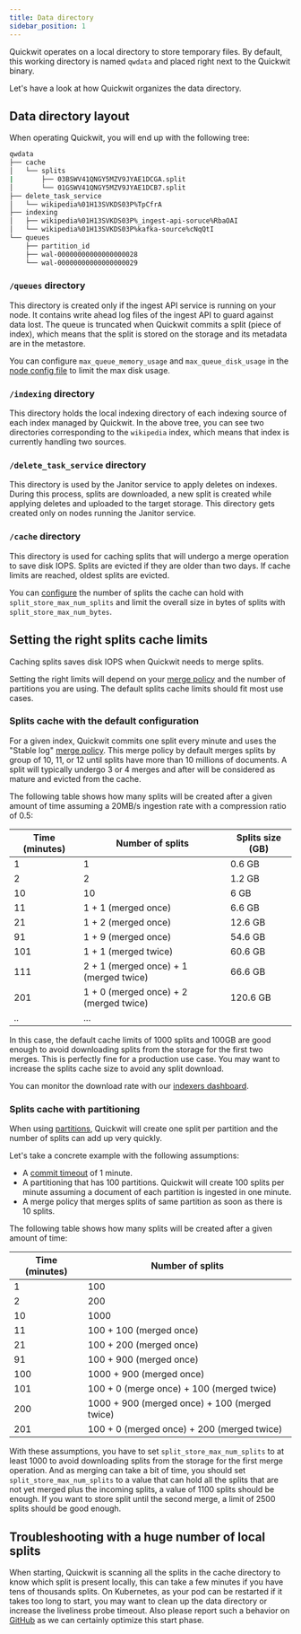 ```yaml
---
title: Data directory
sidebar_position: 1
---
```


Quickwit operates on a local directory to store temporary files. By default, this working directory is named `qwdata` and placed right next to the Quickwit binary.

Let's have a look at how Quickwit organizes the data directory.

## Data directory layout

When operating Quickwit, you will end up with the following tree:

```bash
qwdata
├── cache
│   └── splits
|       ├── 03BSWV41QNGY5MZV9JYAE1DCGA.split
│       └── 01GSWV41QNGY5MZV9JYAE1DCB7.split
├── delete_task_service
│   └── wikipedia%01H13SVKDS03P%TpCfrA
├── indexing
│   ├── wikipedia%01H13SVKDS03P%_ingest-api-soruce%RbaOAI
│   └── wikipedia%01H13SVKDS03P%kafka-source%cNqQtI
└── queues
    ├── partition_id
    ├── wal-00000000000000000028
    └── wal-00000000000000000029
```

### `/queues` directory
 
This directory is created only if the ingest API service is running on your node. It contains write ahead log files of the ingest API to guard against data lost.
The queue is truncated when Quickwit commits a split (piece of index), which means that the split is stored on the storage and its metadata are in the metastore.

You can configure `max_queue_memory_usage` and `max_queue_disk_usage` in the [node config file](../configuration/node-config.md#ingest-api-configuration) to limit the max disk usage.

### `/indexing` directory

This directory holds the local indexing directory of each indexing source of each index managed by Quickwit. In the above tree, you can see two directories corresponding to the `wikipedia` index, which means that index is currently handling two sources.


### `/delete_task_service` directory

This directory is used by the Janitor service to apply deletes on indexes. During this process, splits are downloaded, a new split is created while applying deletes and uploaded to the target storage. This directory gets created only on nodes running the Janitor service.

### `/cache` directory

This directory is used for caching splits that will undergo a merge operation to save disk IOPS. Splits are evicted if they are older than two days. If cache limits are reached, oldest splits are evicted.

You can [configure](../configuration/node-config#indexer-configuration) the number of splits the cache can hold with `split_store_max_num_splits` and limit the overall size in bytes of splits with `split_store_max_num_bytes`.


## Setting the right splits cache limits

Caching splits saves disk IOPS when Quickwit needs to merge splits.

Setting the right limits will depend on your [merge policy](../configuration/index-config.md#merge-policies) and the number of partitions you are using. The default splits cache limits should fit most use cases.

### Splits cache with the default configuration

For a given index, Quickwit commits one split every minute and uses the "Stable log" [merge policy](../configuration/index-config.md#merge-policies). This merge policy by default merges splits by group of 10, 11, or 12 until splits have more than 10 millions of documents. A split will typically undergo 3 or 4 merges and after will be considered as mature and evicted from the cache.

The following table shows how many splits will be created after a given amount of time assuming a 20MB/s ingestion rate with a compression ratio of 0.5:

| Time (minutes) | Number of splits                       | Splits size (GB) |
| -------------- | -------------------------------------- | ----------- |
| 1              | 1                                      | 0.6 GB      |
| 2              | 2                                      | 1.2 GB      |
| 10             | 10                                     | 6 GB        |
| 11             | 1 + 1 (merged once)                    | 6.6 GB      |
| 21             | 1 + 2 (merged once)                    | 12.6 GB     |
| 91             | 1 + 9 (merged once)                    | 54.6 GB     |
| 101            | 1 + 1 (merged twice)                   | 60.6 GB     |
| 111            | 2 + 1 (merged once) + 1 (merged twice) | 66.6 GB     |
| 201            | 1 + 0 (merged once) + 2 (merged twice) | 120.6 GB    |
| ..             | ...                                    |             |

In this case, the default cache limits of 1000 splits and 100GB are good enough to avoid downloading splits from the storage for the first two merges. This is perfectly fine for a production use case. You may want to increase the splits cache size to avoid any split download.

You can monitor the download rate with our [indexers dashboard](monitoring.md).

### Splits cache with partitioning

When using [partitions](../overview/concepts/querying.md#partitioning), Quickwit will create one split per partition and the number of splits can add up very quickly.

Let's take a concrete example with the following assumptions:
- A [commit timeout](../configuration/index-config.md#indexing-settings) of 1 minute.
- A partitioning that has 100 partitions. Quickwit will create 100 splits per minute assuming a document of each partition is ingested in one minute.
- A merge policy that merges splits of same partition as soon as there is 10 splits.

The following table shows how many splits will be created after a given amount of time:

| Time (minutes) | Number of splits |
| ------------ | ---------------- |
| 1            | 100              |
| 2            | 200              |
| 10           | 1000             |
| 11           | 100 + 100 (merged once) |
| 21           | 100 + 200 (merged once) |
| 91           | 100 + 900 (merged once) |
| 100          | 1000 + 900 (merged once) |
| 101          | 100 + 0 (merge once) + 100 (merged twice) |
| 200          | 1000 + 900 (merged once) + 100 (merged twice) |
| 201          | 100 + 0 (merged once) + 200 (merged twice) |

With these assumptions, you have to set `split_store_max_num_splits` to at least 1000 to avoid downloading splits from the storage for the first merge operation. And as merging can take a bit of time, you should set `split_store_max_num_splits` to a value that can hold all the splits that are not yet merged plus the incoming splits, a value of 1100 splits should be enough. If you want to store split until the second merge, a limit of 2500 splits should be good enough.

## Troubleshooting with a huge number of local splits

When starting, Quickwit is scanning all the splits in the cache directory to know which split is present locally, this can take a few minutes if you have tens of thousands splits. On Kubernetes, as your pod can be restarted if it takes too long to start, you may want to clean up the data directory or increase the liveliness probe timeout.
Also please report such a behavior on [GitHub](https://github.com/quickwit-oss/quickwit) as we can certainly optimize this start phase.

